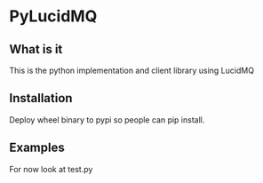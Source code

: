 # PyLucidMQ

## What is it

This is the python implementation and client library using LucidMQ

## Installation

Deploy wheel binary to pypi so people can pip install.

## Examples

For now look at test.py
